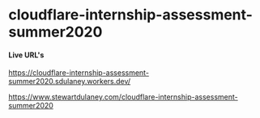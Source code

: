# cloudflare-internship-assessment-summer2020

#### Live URL's

https://cloudflare-internship-assessment-summer2020.sdulaney.workers.dev/

https://www.stewartdulaney.com/cloudflare-internship-assessment-summer2020
